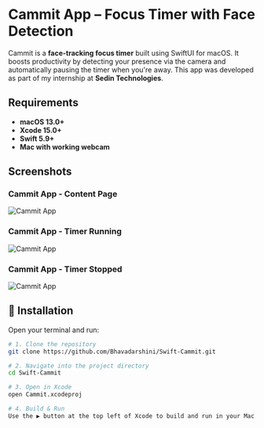
# Cammit App – Focus Timer with Face Detection

Cammit is a **face-tracking focus timer** built using SwiftUI for macOS. It boosts productivity by detecting your presence via the camera and automatically pausing the timer when you're away. This app was developed as part of my internship at **Sedin Technologies**.


## Requirements

- **macOS 13.0+**
- **Xcode 15.0+**
- **Swift 5.9+**
- **Mac with working webcam**

## Screenshots

### Cammit App - Content Page 

![Cammit App](cammit.png)

### Cammit App - Timer Running

![Cammit App](cammit1.png)

### Cammit App - Timer Stopped

![Cammit App](cammit2.png)


## 🚀 Installation

Open your terminal and run:

```bash
# 1. Clone the repository
git clone https://github.com/Bhavadarshini/Swift-Cammit.git

# 2. Navigate into the project directory
cd Swift-Cammit

# 3. Open in Xcode
open Cammit.xcodeproj

# 4. Build & Run
Use the ▶️ button at the top left of Xcode to build and run in your Mac.
